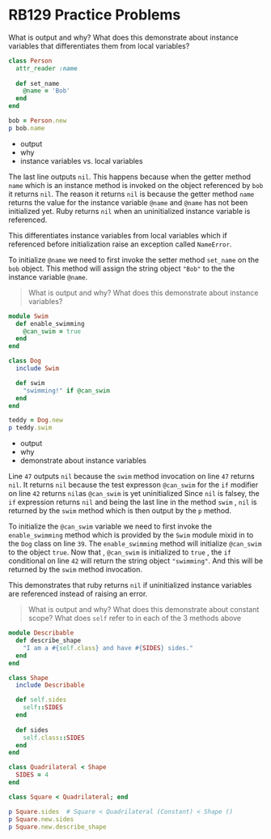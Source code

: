 # RB129 Practice Problems

 What is output and why? What does this demonstrate about instance variables that differentiates them from local variables?

```ruby
class Person
  attr_reader :name
  
  def set_name
    @name = 'Bob'
  end
end

bob = Person.new
p bob.name
``` 

- output
- why
- instance variables vs. local variables

The last line outputs `nil`. This happens because when the getter method `name` which is an instance method is invoked on the object referenced by `bob`  it returns `nil`. The reason it returns `nil` is because the getter method `name` returns the value for the instance variable `@name` and `@name` has not been initialized yet. Ruby returns `nil` when an uninitialized instance variable is referenced. 

This differentiates instance variables from local variables which if referenced before initialization raise an exception called `NameError`. 

To initialize `@name` we need to first invoke the setter method `set_name` on the `bob` object. This method will assign the string object `"Bob"` to the the instance variable `@name`.


> What is output and why? What does this demonstrate about instance variables?

```ruby
module Swim
  def enable_swimming
    @can_swim = true
  end
end

class Dog
  include Swim

  def swim
    "swimming!" if @can_swim
  end
end

teddy = Dog.new
p teddy.swim
```

- output
- why
- demonstrate about instance variables

Line `47` outputs `nil` because the `swim` method invocation on line `47` returns `nil`. It returns `nil` because the test expresson `@can_swim` for the `if` modifier on line `42` returns `nil`as `@can_swim` is yet uninitialized Since `nil` is falsey, the `if` expression returns `nil` and being the last line in the method `swim` , `nil` is returned by the `swim` method which is then output by the `p` method.

To initialize the `@can_swim` variable we need to first invoke the `enable_swimming` method which is provided by the `Swim` module mixid in to the `Dog` class on line `39`. The `enable_swimming` method will initialize `@can_swim` to the object `true`. Now that , `@can_swim` is initialized to `true` , the `if` conditional on line `42` will return the string object `"swimming"`. And this will be returned by the `swim` method invocation. 

This demonstrates that ruby returns `nil` if uninitialized instance variables are referenced instead of raising an error.

> What is output and why? What does this demonstrate about constant scope? What does `self` refer to in each of the 3 methods above

```ruby
module Describable
  def describe_shape
    "I am a #{self.class} and have #{SIDES} sides."
  end
end

class Shape
  include Describable

  def self.sides
    self::SIDES
  end
  
  def sides
    self.class::SIDES
  end
end

class Quadrilateral < Shape
  SIDES = 4
end

class Square < Quadrilateral; end

p Square.sides  # Square < Quadrilateral (Constant) < Shape ()
p Square.new.sides 
p Square.new.describe_shape 
```